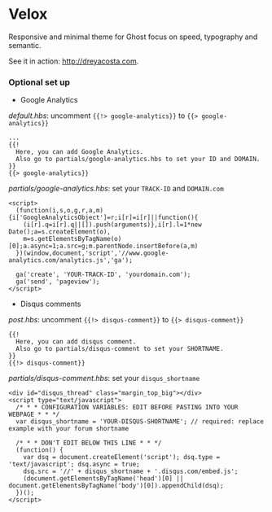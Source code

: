 # Velox

Responsive and minimal theme for Ghost focus on speed, typography and semantic.

See it in action: http://dreyacosta.com.

### Optional set up

+ Google Analytics

*default.hbs*: uncomment `{{!> google-analytics}}` to `{{> google-analytics}}`
```
...
{{!
  Here, you can add Google Analytics.
  Also go to partials/google-analytics.hbs to set your ID and DOMAIN.
}}
{{> google-analytics}}
```

*partials/google-analytics.hbs*: set your `TRACK-ID` and `DOMAIN.com`
```
<script>
  (function(i,s,o,g,r,a,m){i['GoogleAnalyticsObject']=r;i[r]=i[r]||function(){
    (i[r].q=i[r].q||[]).push(arguments)},i[r].l=1*new Date();a=s.createElement(o),
    m=s.getElementsByTagName(o)[0];a.async=1;a.src=g;m.parentNode.insertBefore(a,m)
  })(window,document,'script','//www.google-analytics.com/analytics.js','ga');

  ga('create', 'YOUR-TRACK-ID', 'yourdomain.com');
  ga('send', 'pageview');
</script>
```

+ Disqus comments

*post.hbs*: uncomment `{{!> disqus-comment}}` to `{{> disqus-comment}}`
```
{{!
  Here, you can add disqus comment.
  Also go to partials/disqus-comment to set your SHORTNAME.
}}
{{!> disqus-comment}}
```

*partials/disqus-comment.hbs*: set your `disqus_shortname`
```
<div id="disqus_thread" class="margin_top_big"></div>
<script type="text/javascript">
  /* * * CONFIGURATION VARIABLES: EDIT BEFORE PASTING INTO YOUR WEBPAGE * * */
  var disqus_shortname = 'YOUR-DISQUS-SHORTNAME'; // required: replace example with your forum shortname

  /* * * DON'T EDIT BELOW THIS LINE * * */
  (function() {
    var dsq = document.createElement('script'); dsq.type = 'text/javascript'; dsq.async = true;
    dsq.src = '//' + disqus_shortname + '.disqus.com/embed.js';
    (document.getElementsByTagName('head')[0] || document.getElementsByTagName('body')[0]).appendChild(dsq);
  })();
</script>
```